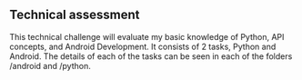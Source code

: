  ## Technical assessment 
 This technical challenge will evaluate my basic knowledge of Python, API concepts, and Android Development. It consists of 2 tasks, Python and Android. The details of each of the tasks can be seen in each of the folders /android and /python.
